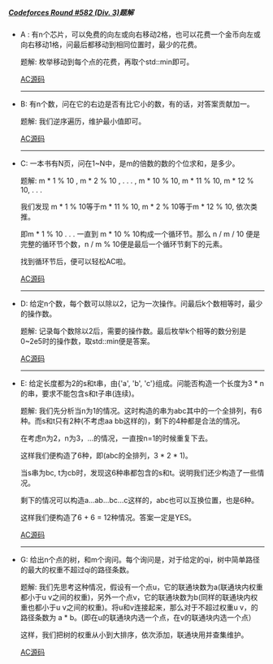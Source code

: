 #####  [Codeforces Round #582 (Div. 3)](http://codeforces.com/contest/1213)题解

- A :  有n个芯片，可以免费的向左或向右移动2格，也可以花费一个金币向左或向右移动1格，问最后都移动到相同位置时，最少的花费。

  题解: 枚举移动到每个点的花费，再取个std::min即可。

  [AC源码](./A.cc)

  ---

- B: 有n个数，问在它的右边是否有比它小的数，有的话，对答案贡献加一。

  题解: 我们逆序遍历，维护最小值即可。

  [AC源码](./B.cc)

  ---

- C: 一本书有N页，问在1~N中，是m的倍数的数的个位求和，是多少。

  题解: m * 1 % 10 , m * 2 % 10 , . . . , m * 10 % 10, m * 11 % 10, m * 12 % 10, . . .

  我们发现 m * 1 % 10等于m * 11 % 10, m * 2 % 10等于m * 12 % 10, 依次类推。

  即m * 1 % 10 . . . 一直到 m * 10 % 10构成一个循环节。那么 n / m / 10 便是完整的循环节个数，n / m % 10便是最后一个循环节剩下的元素。

  找到循环节后，便可以轻松AC啦。

  [AC源码](./C.cc)

  ---

- D: 给定n个数，每个数可以除以2，记为一次操作。问最后k个数相等时，最少的操作数。

  题解: 记录每个数除以2后，需要的操作数。最后枚举k个相等的数分别是0~2e5时的操作数，取std::min便是答案。

  [AC源码](./D-solution2.cc)

  ---

- E: 给定长度都为2的s和t串，由{'a', 'b', 'c'}组成。问能否构造一个长度为3 * n的串，要求不能包含s和t子串(连续)。

  题解: 我们先分析当n为1的情况。这时构造的串为abc其中的一个全排列，有6种。而s和t只有2种(不考虑aa bb这样的)，剩下的4种都是合法的情况。

  在考虑n为2，n为3，...的情况，一直按n=1的时候重复下去。

  这样我们便构造了6种，即(abc的全排列，3 * 2 * 1)。

  当s串为bc, t为cb时，发现这6种串都包含的s和t。说明我们还少构造了一些情况。

  剩下的情况可以构造a...ab...bc...c这样的，abc也可以互换位置，也是6种。

  这样我们便构造了6 + 6 = 12种情况。答案一定是YES。

  [AC源码](./E.cc)

  ---

- G: 给出n个点的树，和m个询问。每个询问是，对于给定的qi，树中简单路径的最大的权重不超过qi的路径条数。

  题解: 我们先思考这种情况，假设有一个点u，它的联通块数为a(联通块内权重都小于u v之间的权重)，另外一个点v，它的联通块数为b(同样的联通块内权重也都小于u v之间的权重)。将u和v连接起来，那么对于不超过权重u v，的路径条数为 a * b。(即在u的联通块内选一个点，在v的联通块内选一个点）

  这样，我们把树的权重从小到大排序，依次添加，联通块用并查集维护。

  [AC源码](./G.cc)

  

  

   



